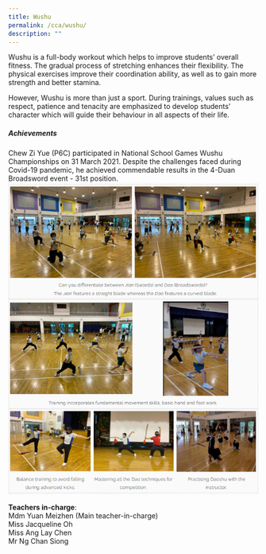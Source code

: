 ```yaml
---
title: Wushu
permalink: /cca/wushu/
description: ""
---
```

Wushu is a full-body workout which helps to improve students’ overall fitness. The gradual process of stretching enhances their flexibility. The physical exercises improve their coordination ability, as well as to gain more strength and better stamina.

However, Wushu is more than just a sport. During trainings, values such as respect, patience and tenacity are emphasized to develop students’ character which will guide their behaviour in all aspects of their life.

##### Achievements

Chew Zi Yue (P6C) participated in National School Games Wushu Championships on 31 March 2021. Despite the challenges faced during Covid-19 pandemic, he achieved commendable results in the 4-Duan Broadsword event - 31st position.
![](/images/wushu1.png)

**Teachers in-charge**:          
<br>Mdm Yuan Meizhen (Main teacher-in-charge)
<br>Miss Jacqueline Oh
<br>Miss Ang Lay Chen
<br>Mr Ng Chan Siong